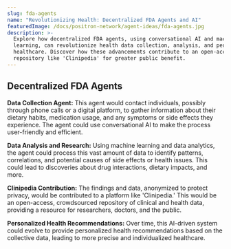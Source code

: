 ```yaml
---
slug: fda-agents
name: "Revolutionizing Health: Decentralized FDA Agents and AI"
featuredImage: /docs/positron-network/agent-ideas/fda-agents.jpg
description: >-
  Explore how decentralized FDA agents, using conversational AI and machine
  learning, can revolutionize health data collection, analysis, and personalized
  healthcare. Discover how these advancements contribute to an open-access
  repository like 'Clinipedia' for greater public benefit.
---
```


## Decentralized FDA Agents

**Data Collection Agent:** This agent would contact individuals, possibly through phone calls or a digital platform, to gather information about their dietary habits, medication usage, and any symptoms or side effects they experience. The agent could use conversational AI to make the process user-friendly and efficient.

**Data Analysis and Research:** Using machine learning and data analytics, the agent could process this vast amount of data to identify patterns, correlations, and potential causes of side effects or health issues. This could lead to discoveries about drug interactions, dietary impacts, and more.

**Clinipedia Contribution:** The findings and data, anonymized to protect privacy, would be contributed to a platform like 'Clinipedia.' This would be an open-access, crowdsourced repository of clinical and health data, providing a resource for researchers, doctors, and the public.

**Personalized Health Recommendations:** Over time, this AI-driven system could evolve to provide personalized health recommendations based on the collective data, leading to more precise and individualized healthcare.
